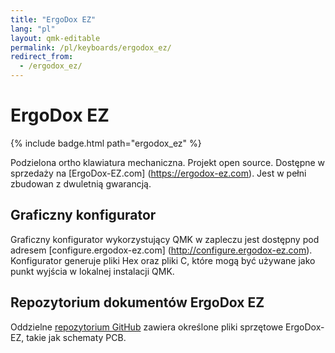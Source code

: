 ```yaml
---
title: "ErgoDox EZ"
lang: "pl"
layout: qmk-editable
permalink: /pl/keyboards/ergodox_ez/
redirect_from: 
  - /ergodox_ez/
---
```


# ErgoDox EZ

{% include badge.html path="ergodox_ez" %}

Podzielona ortho klawiatura mechaniczna. Projekt open source. Dostępne w sprzedaży na [ErgoDox-EZ.com] (https://ergodox-ez.com). Jest w pełni zbudowan z dwuletnią gwarancją.

## Graficzny konfigurator

Graficzny konfigurator wykorzystujący QMK w zapleczu jest dostępny pod adresem [configure.ergodox-ez.com] (http://configure.ergodox-ez.com). Konfigurator generuje pliki Hex oraz pliki C, które mogą być używane jako punkt wyjścia w lokalnej instalacji QMK.

## Repozytorium dokumentów ErgoDox EZ

Oddzielne [repozytorium GitHub](github.com/ergodox-ez/docs) zawiera określone pliki sprzętowe ErgoDox-EZ, takie jak schematy PCB.